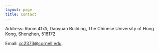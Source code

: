 ```yaml
---
layout: page
title: Contact
---
```

Address: Room 417A, Daoyuan Building, The Chinese University of Hong Kong, Shenzhen, 518172

Email: cc2373@cornell.edu.
